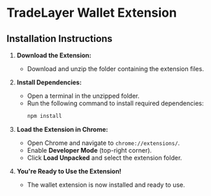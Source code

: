 # TradeLayer Wallet Extension

## Installation Instructions

1. **Download the Extension:**
   - Download and unzip the folder containing the extension files.

2. **Install Dependencies:**
   - Open a terminal in the unzipped folder.
   - Run the following command to install required dependencies:
     ```bash
     npm install
     ```

3. **Load the Extension in Chrome:**
   - Open Chrome and navigate to `chrome://extensions/`.
   - Enable **Developer Mode** (top-right corner).
   - Click **Load Unpacked** and select the extension folder.

4. **You're Ready to Use the Extension!**
   - The wallet extension is now installed and ready to use.
